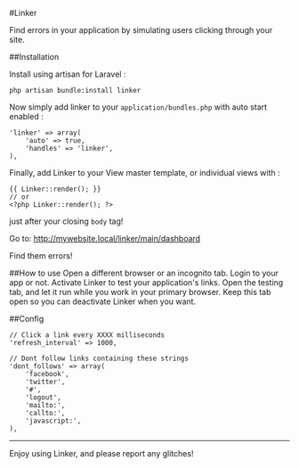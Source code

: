 #Linker

Find errors in your application by simulating users clicking through your site.

##Installation

Install using artisan for Laravel :

	php artisan bundle:install linker

Now simply add linker to your `application/bundles.php` with auto start enabled :

    'linker' => array(
        'auto' => true,
        'handles' => 'linker',
    ),

Finally, add Linker to your View master template, or individual views with :

    {{ Linker::render(); }}
    // or
	<?php Linker::render(); ?>

just after your closing `body` tag!

Go to: http://mywebsite.local/linker/main/dashboard

Find them errors!

##How to use
Open a different browser or an incognito tab.
Login to your app or not.
Activate Linker to test your application's links.
Open the testing tab, and let it run while you work in your primary browser.
Keep this tab open so you can deactivate Linker when you want.

##Config

    // Click a link every XXXX milliseconds
    'refresh_interval' => 1000,

    // Dont follow links containing these strings
    'dont_follows' => array(
        'facebook',
        'twitter',
        '#',
        'logout',
        'mailto:',
        'callto:',
        'javascript:',
    ),


---

Enjoy using Linker, and please report any glitches!
